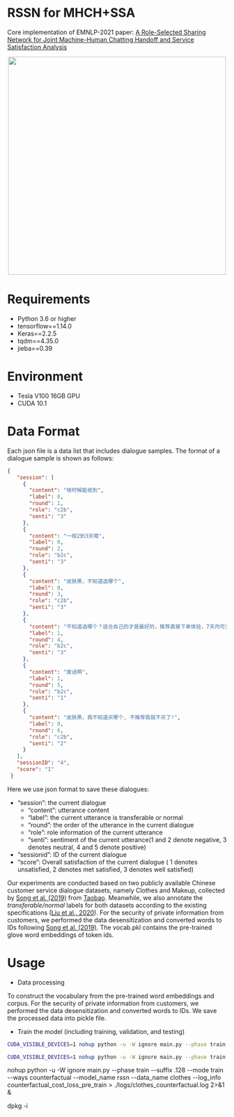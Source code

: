 # RSSN for MHCH+SSA
Core implementation of EMNLP-2021 paper: [A Role-Selected Sharing Network for Joint Machine-Human Chatting Handoff and Service Satisfaction Analysis](https://arxiv.org/abs/2109.08412)

<div align=center><img src="./resources/exemplar.png" height="500"/></div>

# Requirements
- Python 3.6 or higher
- tensorflow==1.14.0
- Keras==2.2.5
- tqdm==4.35.0
- jieba==0.39

# Environment
- Tesla V100 16GB GPU
- CUDA 10.1

# Data Format
Each json file is a data list that includes dialogue samples. The format of a dialogue sample is shown as follows:
```json
{
   "session": [
     {
       "content": "啥时候能收到",
       "label": 0,
       "round": 1,
       "role": "c2b",
       "senti": "3"
     },
     {
       "content": "一般2到3天哦",
       "label": 0,
       "round": 2,
       "role": "b2c",
       "senti": "3"
     },
     {
       "content": "皮肤黑，不知道选哪个",
       "label": 0,
       "round": 3,
       "role": "c2b",
       "senti": "3"
     },
     {
       "content": "不知道选哪个？适合自己的才是最好的，推荐直接下单体验，7天内可无理由退货。若问题还没解决，可以请“人工”",
       "label": 1,
       "round": 4,
       "role": "b2c",
       "senti": "3"
     },
     {
       "content": "废话啊",
       "label": 1,
       "round": 5,
       "role": "b2c",
       "senti": "1"
     },
     {
       "content": "皮肤黑，我不知道买哪个, 不推荐我就不买了!",
       "label": 0,
       "round": 6,
       "role": "c2b",
       "senti": "2"
     }
   ],
   "sessionID": "4",
   "score": "1"
 }
```
Here we use json format to save these dialogues:

- “session”: the current dialogue
  - “content”: utterance content
  - “label”: the current utterance is transferable or normal
  - “round”: the order of the utterance in the current dialogue
  - “role”: role information of the current utterance
  - “senti”: sentiment of the current utterance(1 and 2 denote negative, 3 denotes neutral, 4 and 5 denote positive)
- “sessionid”: ID of the current dialogue
- “score”: Overall satisfaction of the current dialogue ( 1 denotes unsatisfied, 2 denotes met satisfied, 3 denotes well satisfied)

Our experiments are conducted based on two publicly available Chinese customer service dialogue datasets, namely Clothes and Makeup, collected by [Song et al. (2019)](https://github.com/songkaisong/ssa) from [Taobao](https://www.taobao.com/). Meanwhile, we also annotate the *transferable/normal* labels for both datasets according to the existing specifications ([Liu et al., 2020](https://arxiv.org/abs/2012.07610)).
For the security of private information from customers, we performed the data desensitization and converted words to IDs following [Song et al. (2019)](https://github.com/songkaisong/ssa).
The vocab.pkl contains the pre-trained glove word embeddings of token ids.

# Usage
- Data processing

To construct the vocabulary from the pre-trained word embeddings and corpus. For the security of private information from customers, we performed the data desensitization and converted words to IDs. We save the processed data into pickle file.

- Train the model (including training, validation, and testing)
```bash
CUDA_VISIBLE_DEVICES=1 nohup python -u -W ignore main.py --phase train --suffix .128 --mode train --ways mt --model_name rssn --data_name clothes --log_info weight_satisfaction > ./logs/clothes_weight_satisfaction.log 2>&1 &

CUDA_VISIBLE_DEVICES=1 nohup python -u -W ignore main.py --phase train --suffix .128 --mode train --ways counterfactual --model_name rssn --data_name makeup --log_info counterfactual_cost_loss_pre_train > ./logs/counterfactual.log 2>&1 &
```
nohup python -u -W ignore main.py --phase train --suffix .128 --mode train --ways counterfactual --model_name rssn --data_name clothes --log_info counterfactual_cost_loss_pre_train > ./logs/clothes_counterfactual.log 2>&1 &

dpkg -i 